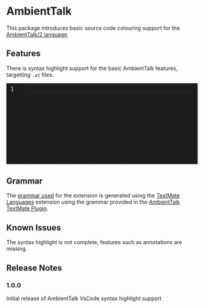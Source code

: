 # AmbientTalk

This package introduces basic source code colouring support for the [AmbientTalk/2 language](http://soft.vub.ac.be/amop/at/introduction).

## Features

There is syntax highlight support for the basic AmbientTalk features, targetting `.at` files.

![Ambient Talk Syntax highlight](./images/AmbientTalkSyntaxHighlight.gif)

## Grammar

The [grammar used](./syntaxes/ambienttalk.tmLanguage) for the extension is generated using the [TextMate Languages](https://marketplace.visualstudio.com/items?itemName=Togusa09.tmlanguage) extension using the grammar provided in the [AmbientTalk TextMate Plugin](http://soft.vub.ac.be/amop/downloads/at2textmate.zip).

## Known Issues

The syntax highlight is not complete, features such as annotations are missing.

## Release Notes

### 1.0.0

Initial release of AmbientTalk VsCode syntax highlight support

